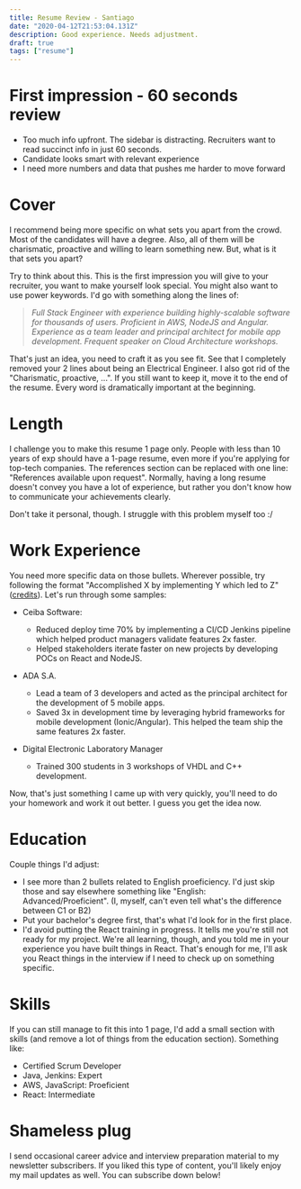 ```yaml
---
title: Resume Review - Santiago
date: "2020-04-12T21:53:04.131Z"
description: Good experience. Needs adjustment.
draft: true
tags: ["resume"]
---
```


# First impression - 60 seconds review

- Too much info upfront. The sidebar is distracting. Recruiters want to read succinct info in just 60 seconds.
- Candidate looks smart with relevant experience
- I need more numbers and data that pushes me harder to move forward

# Cover

I recommend being more specific on what sets you apart from the crowd. Most of the candidates will have a degree. Also, all of them will be charismatic, proactive and willing to learn something new. But, what is it that sets you apart?

Try to think about this. This is the first impression you will give to your recruiter, you want to make yourself look special. You might also want to use power keywords. I'd go with something along the lines of:

> *Full Stack Engineer with experience building highly-scalable software for thousands of users. Proficient in AWS, NodeJS and Angular. Experience as a team leader and principal architect for mobile app development. Frequent speaker on Cloud Architecture workshops.*

That's just an idea, you need to craft it as you see fit. See that I completely removed your 2 lines about being an Electrical Engineer. I also got rid of the "Charismatic, proactive, ...". If you still want to keep it, move it to the end of the resume. Every word is dramatically important at the beginning.

# Length

I challenge you to make this resume 1 page only. People with less than 10 years of exp should have a 1-page resume, even more if you're applying for top-tech companies. The references section can be replaced with one line: "References available upon request". Normally, having a long resume doesn't convey you have a lot of experience, but rather you don't know how to communicate your achievements clearly.

Don't take it personal, though. I struggle with this problem myself too :/

# Work Experience

You need more specific data on those bullets. Wherever possible, try following the format "Accomplished X by implementing Y which led to Z" ([credits](https://www.amazon.com/-/es/Gayle-Laakmann-McDowell/dp/0984782850)). Let's run through some samples:

* Ceiba Software:
  - Reduced deploy time 70% by implementing a CI/CD Jenkins pipeline which helped product managers validate features 2x faster.
  - Helped stakeholders iterate faster on new projects by developing POCs on React and NodeJS.

* ADA S.A.
  - Lead a team of 3 developers and acted as the principal architect for the development of 5 mobile apps.
  - Saved 3x in development time by leveraging hybrid frameworks for mobile development (Ionic/Angular). This helped the team ship the same features 2x faster.

* Digital Electronic Laboratory Manager
  - Trained 300 students in 3 workshops of VHDL and C++ development.

Now, that's just something I came up with very quickly, you'll need to do your homework and work it out better. I guess you get the idea now.

# Education

Couple things I'd adjust:
  - I see more than 2 bullets related to English proeficiency. I'd just skip those and say elsewhere something like "English: Advanced/Proeficient". (I, myself, can't even tell what's the difference between C1 or B2)
  - Put your bachelor's degree first, that's what I'd look for in the first place.
  - I'd avoid putting the React training in progress. It tells me you're still not ready for my project. We're all learning, though, and you told me in your experience you have built things in React. That's enough for me, I'll ask you React things in the interview if I need to check up on something specific.

# Skills

If you can still manage to fit this into 1 page, I'd add a small section with skills (and remove a lot of things from the education section). Something like:
  - Certified Scrum Developer
  - Java, Jenkins: Expert
  - AWS, JavaScript: Proeficient
  - React: Intermediate

<div class="divider"></div>

# Shameless plug

I send occasional career advice and interview preparation material to my newsletter subscribers. If you liked this type of content, you'll likely enjoy my mail updates as well. You can subscribe down below!
